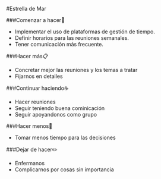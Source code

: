 #Estrella de Mar

###Comenzar a hacer🌷

- Implementar el uso de plataformas de gestión de tiempo.
- Definir horarios para las reuniones semanales.
- Tener comunicación más frecuente.

###Hacer más📋

- Concretar mejor las reuniones y los temas a tratar
- Fijarnos en detalles

###Continuar haciendo☕

- Hacer reuniones
- Seguir teniendo buena cominicación
- Seguir apoyandonos como grupo

###Hacer menos🥕

- Tomar menos tiempo para las decisiones

###Dejar de hacer✏️

- Enfermanos
- Complicarnos por cosas sin importancia
